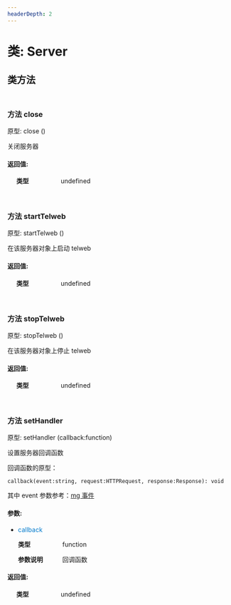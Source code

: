 ```yaml
---
headerDepth: 2
---
```


# 类: Server
## 类方法

<p style="height: 10px;margin:0px"></p>

### <span class='member-header function'></span> 方法  close

原型:  close ()

关闭服务器

#### 返回值:

<span style='display: inline-block; width:100px;margin-left:20px'>**类型**</span>undefined



<p style="height: 10px;margin:0px"></p>

<p style="height: 10px;margin:0px"></p>

### <span class='member-header function'></span> 方法  startTelweb

原型:  startTelweb ()

在该服务器对象上启动 telweb

#### 返回值:

<span style='display: inline-block; width:100px;margin-left:20px'>**类型**</span>undefined



<p style="height: 10px;margin:0px"></p>

<p style="height: 10px;margin:0px"></p>

### <span class='member-header function'></span> 方法  stopTelweb

原型:  stopTelweb ()

在该服务器对象上停止 telweb

#### 返回值:

<span style='display: inline-block; width:100px;margin-left:20px'>**类型**</span>undefined



<p style="height: 10px;margin:0px"></p>

<p style="height: 10px;margin:0px"></p>

### <span class='member-header function'></span> 方法  setHandler

原型:  setHandler (callback:function)

设置服务器回调函数

回调函数的原型：

```
callback(event:string, request:HTTPRequest, response:Response): void
```

其中 event 参数参考：[mg 事件](../mg/#%E4%BA%8B%E4%BB%B6)

#### 参数:

* <span style='color: #007acc'>callback</span>

    <span style='display: inline-block; width:100px'>**类型**</span>function

    <span style='display: inline-block; width:100px'>**参数说明**</span>回调函数


#### 返回值:

<span style='display: inline-block; width:100px;margin-left:20px'>**类型**</span>undefined



<p style="height: 10px;margin:0px"></p>

